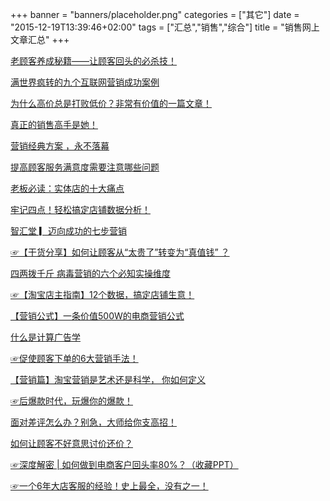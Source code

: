 +++
banner = "banners/placeholder.png"
categories = ["其它"]
date = "2015-12-19T13:39:46+02:00"
tags = ["汇总","销售","综合"]
title = "销售网上文章汇总"
+++

    
[老顾客养成秘籍——让顾客回头的必杀技！](https://mp.weixin.qq.com/s?__biz=MjM5MDc1NDkyMA==&mid=203973763&idx=3&sn=133f81aea7b98f15a744d086d82070af&key=41ecb04b05111003c5f0d22c87568c1329ef241a2b9f8f8677bf0177abded881583313838c00dc73dc20e99a056aac7f&ascene=0&uin=MTM0ODQyNTk1&devicetype=iMac+MacBookAir7%2C1+OSX+OSX+10.10.5+build(14F1021)&version=11020201&pass_ticket=OUgFBuA2yqcV7ExJVNrQtm5NukTejEXnNHTun2M8jg8%3D)

[满世界疯转的九个互联网营销成功案例](https://mp.weixin.qq.com/s?__biz=MjM5OTM5OTAyMQ==&mid=205740182&idx=4&sn=6b77895d65d8994348ec1d656df50f72&key=41ecb04b051110034292e27fa2f11e6154ca8889b4e2ddaa452c98b50e057d84888fe6168226709185220d3bfbfae179&ascene=0&uin=MTM0ODQyNTk1&devicetype=iMac+MacBookAir7%2C1+OSX+OSX+10.10.5+build(14F1021)&version=11020201&pass_ticket=OUgFBuA2yqcV7ExJVNrQtm5NukTejEXnNHTun2M8jg8%3D)

[为什么高价总是打败低价？非常有价值的一篇文章！](https://mp.weixin.qq.com/s?__biz=MjM5MzA3NjU2MA==&mid=204475040&idx=5&sn=9bcb6917a172c59a634d7718c9091365&key=41ecb04b051110030ca414e151ca344b75242690599d3224682fc34dbe460986b0089d89bffbcd45be9048e461569e82&ascene=0&uin=MTM0ODQyNTk1&devicetype=iMac+MacBookAir7%2C1+OSX+OSX+10.10.5+build(14F1021)&version=11020201&pass_ticket=OUgFBuA2yqcV7ExJVNrQtm5NukTejEXnNHTun2M8jg8%3D)

[真正的销售高手是她！](https://mp.weixin.qq.com/s?__biz=MjM5Mzk5NjI4MA==&mid=207567598&idx=2&sn=76b2d269f49d080095e58b346460d999&scene=2&key=41ecb04b0511100388cd21a17b760045d3b341e8b200f28f6b2dce02f78a09e7cd110081b89188ff9829366056dac128&ascene=0&uin=MTM0ODQyNTk1&devicetype=iMac+MacBookAir7%2C1+OSX+OSX+10.10.5+build(14F1021)&version=11020201&pass_ticket=OUgFBuA2yqcV7ExJVNrQtm5NukTejEXnNHTun2M8jg8%3D)

[营销经典方案 ，永不落幕](https://mp.weixin.qq.com/s?__biz=MjM5NTE1Nzg4Mg==&mid=205431941&idx=8&sn=434a47dbf62b690cc2bcc2efb412e56f&key=41ecb04b051110030b047f2c76a6b49b14bdc1c08c9606ac367bcd47c05244fe6033170a3f6477b1dde59c7859e837d1&ascene=0&uin=MTM0ODQyNTk1&devicetype=iMac+MacBookAir7%2C1+OSX+OSX+10.10.5+build(14F1021)&version=11020201&pass_ticket=OUgFBuA2yqcV7ExJVNrQtm5NukTejEXnNHTun2M8jg8%3D)

[提高顾客服务满意度需要注意哪些问题](http://toutiao.com/a4489287698/?tt_from=weixin&utm_campaign=client_share&app=news_article&utm_source=weixin&iid=2765564223&utm_medium=toutiao_ios)

[老板必读：实体店的十大痛点](https://mp.weixin.qq.com/s?__biz=MzA3MjMxMjMyMg==&mid=401103311&idx=3&sn=59b4a2d258bef5f1072c8611eebcbfb9&scene=0&key=41ecb04b051110031250e2401bca4d3690aea612949654cf6f0059dbc061dcace8310a5af57635368106d7ff69c43085&ascene=0&uin=MTM0ODQyNTk1&devicetype=iMac+MacBookAir7%2C1+OSX+OSX+10.10.5+build(14F1021)&version=11020201&pass_ticket=OUgFBuA2yqcV7ExJVNrQtm5NukTejEXnNHTun2M8jg8%3D)

[牢记四点！轻松搞定店铺数据分析！](https://mp.weixin.qq.com/s?__biz=MjM5MDc1NDkyMA==&mid=203973763&idx=5&sn=cc409a0aabe338568065683d48ad8195&key=41ecb04b051110032c59aa536f07aaddd16201843f858963eaace9b4550f924cf2856d0542270c8febc4ba1e797c8efb&ascene=0&uin=MTM0ODQyNTk1&devicetype=iMac+MacBookAir7%2C1+OSX+OSX+10.10.5+build(14F1021)&version=11020201&pass_ticket=OUgFBuA2yqcV7ExJVNrQtm5NukTejEXnNHTun2M8jg8%3D)

[智汇堂 ▎迈向成功的七步营销](https://mp.weixin.qq.com/s?__biz=MjM5MTcxODM4Nw==&mid=213526794&idx=4&sn=df001b060d640f2cbb5ed46f186cc2a8&scene=1&key=41ecb04b051110034eb9366c138fc248c09331659a2163ad200fe4b202c9392b41ca617ac61b1769eda3949ee7fba415&ascene=0&uin=MTM0ODQyNTk1&devicetype=iMac+MacBookAir7%2C1+OSX+OSX+10.10.5+build(14F1021)&version=11020201&pass_ticket=OUgFBuA2yqcV7ExJVNrQtm5NukTejEXnNHTun2M8jg8%3D)

[☞【干货分享】如何让顾客从“太贵了”转变为“真值钱” ？](https://mp.weixin.qq.com/s?__biz=MjM5MDc1NDkyMA==&mid=203973763&idx=2&sn=bf2e07e1933ffea248898ab5e47bf183&key=41ecb04b051110030622fc174dca2d925df8385bf71882376aa8dbee5c51e0d68f9785956b2b347d23fe45f417009319&ascene=0&uin=MTM0ODQyNTk1&devicetype=iMac+MacBookAir7%2C1+OSX+OSX+10.10.5+build(14F1021)&version=11020201&pass_ticket=OUgFBuA2yqcV7ExJVNrQtm5NukTejEXnNHTun2M8jg8%3D)

[四两拨千斤 病毒营销的六个必知实操维度](https://mp.weixin.qq.com/s?__biz=MjM5OTM5OTAyMQ==&mid=208236779&idx=2&sn=35db4887f81206dbeae7278b0f88ccfa&key=41ecb04b0511100339ed705c5e04e2db4c73d5ef31c22f050038daa19af0a3d7574338525d9d13a360ca4a3b2910bc23&ascene=0&uin=MTM0ODQyNTk1&devicetype=iMac+MacBookAir7%2C1+OSX+OSX+10.10.5+build(14F1021)&version=11020201&pass_ticket=OUgFBuA2yqcV7ExJVNrQtm5NukTejEXnNHTun2M8jg8%3D)

[☞【淘宝店主指南】12个数据，搞定店铺生意！](https://mp.weixin.qq.com/s?__biz=MjM5MDc1NDkyMA==&mid=203865422&idx=3&sn=ce9ba452e22c75d8ed8435adeb62abf7&key=41ecb04b05111003f4532ebc10b87b158524559329823c3776c2b52f1e835b66d5502df424996e900793268e46230de1&ascene=0&uin=MTM0ODQyNTk1&devicetype=iMac+MacBookAir7%2C1+OSX+OSX+10.10.5+build(14F1021)&version=11020201&pass_ticket=OUgFBuA2yqcV7ExJVNrQtm5NukTejEXnNHTun2M8jg8%3D)

[【营销公式】一条价值500W的电商营销公式](https://mp.weixin.qq.com/s?__biz=MjM5MzAyODIyMA==&mid=208369720&idx=1&sn=9b91b2ea84ae106b9441d7cc48f1920e&key=41ecb04b05111003957f7c992a764a8953d3131bd802db25ac7d753574565ab93e1fb3bf879d8d03515bd512068a01a5&ascene=0&uin=MTM0ODQyNTk1&devicetype=iMac+MacBookAir7%2C1+OSX+OSX+10.10.5+build(14F1021)&version=11020201&pass_ticket=OUgFBuA2yqcV7ExJVNrQtm5NukTejEXnNHTun2M8jg8%3D)

[什么是计算广告学](https://mp.weixin.qq.com/s?__biz=MzA3NzQ0Mjc5NA==&mid=203860862&idx=1&sn=1b33885be592c4ec7000bdb7f1a1af99&scene=2&srcid=YJGG0i85fI8pq1e41Zya&key=41ecb04b051110033ad26151df39c3331c98898de332bda82f6b137922c980fcde49e2581812cc9b4efc8f466cb094d2&ascene=0&uin=MTM0ODQyNTk1&devicetype=iMac+MacBookAir7%2C1+OSX+OSX+10.10.5+build(14F1021)&version=11020201&pass_ticket=OUgFBuA2yqcV7ExJVNrQtm5NukTejEXnNHTun2M8jg8%3D)

[☞促使顾客下单的6大营销手法！](https://mp.weixin.qq.com/s?__biz=MjM5MDc1NDkyMA==&mid=204005936&idx=1&sn=6af1fe7f59d97883a3af67733002e200&key=41ecb04b0511100377a38aadbcc34c3d0fba01014a3122c479c4364f2b9b97baa175cdfaa2902a77551a7c07973aed31&ascene=0&uin=MTM0ODQyNTk1&devicetype=iMac+MacBookAir7%2C1+OSX+OSX+10.10.5+build(14F1021)&version=11020201&pass_ticket=OUgFBuA2yqcV7ExJVNrQtm5NukTejEXnNHTun2M8jg8%3D)

[【营销篇】淘宝营销是艺术还是科学， 你如何定义](https://mp.weixin.qq.com/s?__biz=MjM5MzAyODIyMA==&mid=203939785&idx=4&sn=4148749bd28e32ab38a3558ed13c835e&key=41ecb04b051110030fb69a24c18cb7156662aca55de443350a0198eaef53f36b2c4fc2ed87a185f90da91bf6deb3033b&ascene=0&uin=MTM0ODQyNTk1&devicetype=iMac+MacBookAir7%2C1+OSX+OSX+10.10.5+build(14F1021)&version=11020201&pass_ticket=OUgFBuA2yqcV7ExJVNrQtm5NukTejEXnNHTun2M8jg8%3D)

[☞后爆款时代，玩爆你的爆款！](https://mp.weixin.qq.com/s?__biz=MjM5MDc1NDkyMA==&mid=204073193&idx=5&sn=d4fe776278f34100f461ee08978a3ad8&key=41ecb04b05111003f96660362c7891d56a03971bab9b2a0b7547da965f9fc525bfbf151e270790c401b67786df6db613&ascene=0&uin=MTM0ODQyNTk1&devicetype=iMac+MacBookAir7%2C1+OSX+OSX+10.10.5+build(14F1021)&version=11020201&pass_ticket=OUgFBuA2yqcV7ExJVNrQtm5NukTejEXnNHTun2M8jg8%3D)

[面对差评怎么办？别急，大师给你支高招！](https://mp.weixin.qq.com/s?__biz=MjM5MzAyODIyMA==&mid=207996160&idx=2&sn=cc078252012394d5ea4f656eabd5364f&key=41ecb04b051110030d640a40573e6b78239de685ebf462d0b8560c096377cdecf04eb581893277500fe88103d8b5dc57&ascene=0&uin=MTM0ODQyNTk1&devicetype=iMac+MacBookAir7%2C1+OSX+OSX+10.10.5+build(14F1021)&version=11020201&pass_ticket=OUgFBuA2yqcV7ExJVNrQtm5NukTejEXnNHTun2M8jg8%3D)

[如何让顾客不好意思讨价还价？](https://mp.weixin.qq.com/s?__biz=MjM5NTE1Nzg4Mg==&mid=205006733&idx=7&sn=a667347ee88386fd5871616bc7ba876a&key=41ecb04b05111003d8298be4dfe05cb3e03c621045c546770906be05b3c38edbce81feba256881df3bd7c50873270127&ascene=0&uin=MTM0ODQyNTk1&devicetype=iMac+MacBookAir7%2C1+OSX+OSX+10.10.5+build(14F1021)&version=11020201&pass_ticket=OUgFBuA2yqcV7ExJVNrQtm5NukTejEXnNHTun2M8jg8%3D)

[☞深度解密 | 如何做到电商客户回头率80%？（收藏PPT）](https://mp.weixin.qq.com/s?__biz=MjM5MDc1NDkyMA==&mid=206792906&idx=5&sn=f0be67ea1aa98382fc465c19535d1624&key=41ecb04b051110034e8beb6e2a85820025c070cef43370d9fb0f489131cdd0137faad905aae6073b997774a29ccf105c&ascene=0&uin=MTM0ODQyNTk1&devicetype=iMac+MacBookAir7%2C1+OSX+OSX+10.10.5+build(14F1021)&version=11020201&pass_ticket=OUgFBuA2yqcV7ExJVNrQtm5NukTejEXnNHTun2M8jg8%3D)

[☞一个6年大店客服的经验！史上最全，没有之一！](https://mp.weixin.qq.com/s?__biz=MjM5MDc1NDkyMA==&mid=205651143&idx=4&sn=a4748f215c38f6a80df86bf9c28ae2a9&key=41ecb04b0511100377c210e1bec02a7ff80a680c080e3ef622e74774cb39dc6ea6db232d2e1bb01948c221c0e2393ae8&ascene=0&uin=MTM0ODQyNTk1&devicetype=iMac+MacBookAir7%2C1+OSX+OSX+10.10.5+build(14F1021)&version=11020201&pass_ticket=OUgFBuA2yqcV7ExJVNrQtm5NukTejEXnNHTun2M8jg8%3D)












